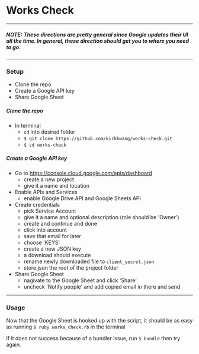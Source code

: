 # Works Check
---
##### NOTE: These directions are pretty general since Google updates their UI all the time.  In general, these direction should get you to where you need to go.
---
### Setup
- Clone the repo
- Create a Google API key
- Share Google Sheet

##### Clone the repo
- In terminal 
  - `cd` into desired folder
  - `$ git clone https://github.com/kirkkwang/works-check.git`
  - `$ cd works-check`

##### Create a Google API key
- Go to https://console.cloud.google.com/apis/dashboard
  - create a new project
  - give it a name and location
- Enable APIs and Services
  - enable Google Drive API and Google Sheets API
- Create credentials
  - pick Service Account
  - give it a name and optional description (role should be 'Owner')
  - create and continue and done
  - click into account
  - save that email for later
  - choose 'KEYS'
  - create a new JSON key
  - a download should execute
  - rename newly downloaded file to `client_secret.json`
  - store json the root of the project folder
- Share Google Sheet
  - nagivate to the Google Sheet and click 'Share'
  - uncheck 'Notify people' and add copied email in there and send
---
### Usage
Now that the Google Sheet is hooked up with the script, it should be as easy as running `$ ruby works_check.rb` in the terminal

If it does not success because of a bundler issue, run `$ bundle` then try again.